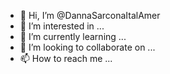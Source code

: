 - 👋 Hi, I’m @DannaSarconaItalAmer
- 👀 I’m interested in ...
- 🌱 I’m currently learning ...
- 💞️ I’m looking to collaborate on ...
- 📫 How to reach me ...

<!---
DannaSarconaItalAmer/DannaSarconaItalAmer is a ✨ special ✨ repository because its `README.md` (this file) appears on your GitHub profile.
You can click the Preview link to take a look at your changes.
--->
